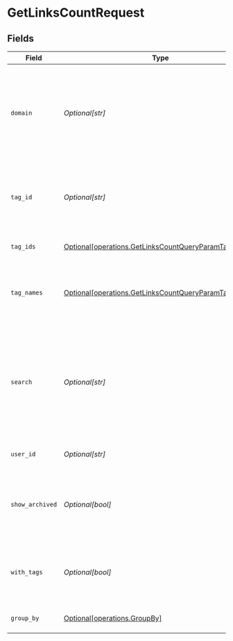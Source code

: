 # GetLinksCountRequest


## Fields

| Field                                                                                                                        | Type                                                                                                                         | Required                                                                                                                     | Description                                                                                                                  |
| ---------------------------------------------------------------------------------------------------------------------------- | ---------------------------------------------------------------------------------------------------------------------------- | ---------------------------------------------------------------------------------------------------------------------------- | ---------------------------------------------------------------------------------------------------------------------------- |
| `domain`                                                                                                                     | *Optional[str]*                                                                                                              | :heavy_minus_sign:                                                                                                           | The domain to filter the links by. E.g. `ac.me`. If not provided, all links for the workspace will be returned.              |
| `tag_id`                                                                                                                     | *Optional[str]*                                                                                                              | :heavy_minus_sign:                                                                                                           | The tag ID to filter the links by. This field is deprecated – use `tagIds` instead.                                          |
| `tag_ids`                                                                                                                    | [Optional[operations.GetLinksCountQueryParamTagIds]](../../models/operations/getlinkscountqueryparamtagids.md)               | :heavy_minus_sign:                                                                                                           | The tag IDs to filter the links by.                                                                                          |
| `tag_names`                                                                                                                  | [Optional[operations.GetLinksCountQueryParamTagNames]](../../models/operations/getlinkscountqueryparamtagnames.md)           | :heavy_minus_sign:                                                                                                           | The unique name of the tags assigned to the short link (case insensitive).                                                   |
| `search`                                                                                                                     | *Optional[str]*                                                                                                              | :heavy_minus_sign:                                                                                                           | The search term to filter the links by. The search term will be matched against the short link slug and the destination url. |
| `user_id`                                                                                                                    | *Optional[str]*                                                                                                              | :heavy_minus_sign:                                                                                                           | The user ID to filter the links by.                                                                                          |
| `show_archived`                                                                                                              | *Optional[bool]*                                                                                                             | :heavy_minus_sign:                                                                                                           | Whether to include archived links in the response. Defaults to `false` if not provided.                                      |
| `with_tags`                                                                                                                  | *Optional[bool]*                                                                                                             | :heavy_minus_sign:                                                                                                           | Whether to include tags in the response. Defaults to `false` if not provided.                                                |
| `group_by`                                                                                                                   | [Optional[operations.GroupBy]](../../models/operations/groupby.md)                                                           | :heavy_minus_sign:                                                                                                           | The field to group the links by.                                                                                             |